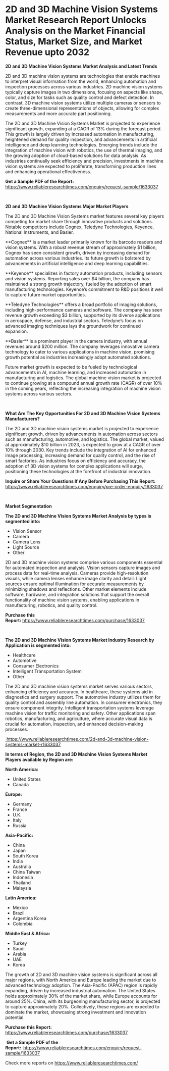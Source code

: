 <p><h1>2D and 3D Machine Vision Systems Market Research Report Unlocks Analysis on the Market Financial Status, Market Size, and Market Revenue upto 2032</h1></p><p><strong>2D and 3D Machine Vision Systems Market Analysis and Latest Trends</strong></p>
<p><p>2D and 3D machine vision systems are technologies that enable machines to interpret visual information from the world, enhancing automation and inspection processes across various industries. 2D machine vision systems typically capture images in two dimensions, focusing on aspects like shape, color, and size for tasks such as quality control and defect detection. In contrast, 3D machine vision systems utilize multiple cameras or sensors to create three-dimensional representations of objects, allowing for complex measurements and more accurate part positioning.</p><p>The 2D and 3D Machine Vision Systems Market is projected to experience significant growth, expanding at a CAGR of 13% during the forecast period. This growth is largely driven by increased automation in manufacturing, heightened demand for quality inspection, and advancements in artificial intelligence and deep learning technologies. Emerging trends include the integration of machine vision with robotics, the use of thermal imaging, and the growing adoption of cloud-based solutions for data analysis. As industries continually seek efficiency and precision, investments in machine vision systems are expected to proliferate, transforming production lines and enhancing operational effectiveness.</p></p>
<p><strong>Get a Sample PDF of the Report:&nbsp;</strong> <a href="https://www.reliableresearchtimes.com/enquiry/request-sample/1633037?utm_campaign=3004&utm_medium=2&utm_source=Github&utm_content=ia&utm_term=10042025&utm_id=2d-and-3d-machine-vision-systems">https://www.reliableresearchtimes.com/enquiry/request-sample/1633037</a></p>
<p>&nbsp;</p>
<p><strong>2D and 3D Machine Vision Systems Major Market Players</strong></p>
<p><p>The 2D and 3D Machine Vision Systems market features several key players competing for market share through innovative products and solutions. Notable competitors include Cognex, Teledyne Technologies, Keyence, National Instruments, and Basler. </p><p>**Cognex** is a market leader primarily known for its barcode readers and vision systems. With a robust revenue stream of approximately $1 billion, Cognex has seen consistent growth, driven by increasing demand for automation across various industries. Its future growth is bolstered by advancements in artificial intelligence and deep learning capabilities.</p><p>**Keyence** specializes in factory automation products, including sensors and vision systems. Reporting sales over $4 billion, the company has maintained a strong growth trajectory, fueled by the adoption of smart manufacturing technologies. Keyence’s commitment to R&D positions it well to capture future market opportunities.</p><p>**Teledyne Technologies** offers a broad portfolio of imaging solutions, including high-performance cameras and software. The company has seen revenue growth exceeding $3 billion, supported by its diverse applications in aerospace, defense, and industrial sectors. Teledyne’s focus on advanced imaging techniques lays the groundwork for continued expansion.</p><p>**Basler** is a prominent player in the camera industry, with annual revenues around $200 million. The company leverages innovative camera technology to cater to various applications in machine vision, promising growth potential as industries increasingly adopt automated solutions.</p><p>Future market growth is expected to be fueled by technological advancements in AI, machine learning, and increased automation in manufacturing and logistics. The global machine vision market is projected to continue growing at a compound annual growth rate (CAGR) of over 10% in the coming years, reflecting the increasing integration of machine vision systems across various sectors.</p></p>
<p>&nbsp;</p>
<p><strong>What Are The Key Opportunities For 2D and 3D Machine Vision Systems Manufacturers?</strong></p>
<p><p>The 2D and 3D machine vision systems market is projected to experience significant growth, driven by advancements in automation across sectors such as manufacturing, automotive, and logistics. The global market, valued at approximately $10 billion in 2023, is expected to grow at a CAGR of over 10% through 2030. Key trends include the integration of AI for enhanced image processing, increasing demand for quality control, and the rise of smart factories. As industries focus on efficiency and accuracy, the adoption of 3D vision systems for complex applications will surge, positioning these technologies at the forefront of industrial innovation.</p></p>
<p><strong>Inquire or Share Your Questions If Any Before Purchasing This Report:</strong> <a href="https://www.reliableresearchtimes.com/enquiry/pre-order-enquiry/1633037?utm_campaign=3004&utm_medium=2&utm_source=Github&utm_content=ia&utm_term=10042025&utm_id=2d-and-3d-machine-vision-systems">https://www.reliableresearchtimes.com/enquiry/pre-order-enquiry/1633037</a></p>
<p>&nbsp;</p>
<p><strong>Market Segmentation</strong></p>
<p><strong>The 2D and 3D Machine Vision Systems Market Analysis by types is segmented into:</strong></p>
<p><ul><li>Vision Sensor</li><li>Camera</li><li>Camera Lens</li><li>Light Source</li><li>Other</li></ul></p>
<p><p>2D and 3D machine vision systems comprise various components essential for automated inspection and analysis. Vision sensors capture images and process data for real-time analysis. Cameras provide high-resolution visuals, while camera lenses enhance image clarity and detail. Light sources ensure optimal illumination for accurate measurements by minimizing shadows and reflections. Other market elements include software, hardware, and integration solutions that support the overall functionality of machine vision systems, enabling applications in manufacturing, robotics, and quality control.</p></p>
<p><strong>Purchase this Report:&nbsp;</strong><a href="https://www.reliableresearchtimes.com/purchase/1633037?utm_campaign=3004&utm_medium=2&utm_source=Github&utm_content=ia&utm_term=10042025&utm_id=2d-and-3d-machine-vision-systems">https://www.reliableresearchtimes.com/purchase/1633037</a></p>
<p>&nbsp;</p>
<p><strong>The 2D and 3D Machine Vision Systems Market Industry Research by Application is segmented into:</strong></p>
<p><ul><li>Healthcare</li><li>Automotive</li><li>Consumer Electronics</li><li>Intelligent Transportation System</li><li>Other</li></ul></p>
<p><p>The 2D and 3D machine vision systems market serves various sectors, enhancing efficiency and accuracy. In healthcare, these systems aid in diagnostics and surgery support. The automotive industry utilizes them for quality control and assembly line automation. In consumer electronics, they ensure component integrity. Intelligent transportation systems leverage machine vision for traffic monitoring and safety. Other applications span robotics, manufacturing, and agriculture, where accurate visual data is crucial for automation, inspection, and enhanced decision-making processes.</p></p>
<p><a href="https://www.reliableresearchtimes.com/2d-and-3d-machine-vision-systems-market-r1633037?utm_campaign=3004&utm_medium=2&utm_source=Github&utm_content=ia&utm_term=10042025&utm_id=2d-and-3d-machine-vision-systems">&nbsp;https://www.reliableresearchtimes.com/2d-and-3d-machine-vision-systems-market-r1633037</a></p>
<p><strong>In terms of Region, the 2D and 3D Machine Vision Systems Market Players available by Region are:</strong></p>
<p>
    <p> <strong> North America: </strong>
        <ul>
            <li>United States</li>
            <li>Canada</li>
        </ul>
        </p> 
    <p> <strong> Europe: </strong>
        <ul>
            <li>Germany</li>
            <li>France</li>
            <li>U.K.</li>
            <li>Italy</li>
            <li>Russia</li>
        </ul>
        </p> 
    <p> <strong> Asia-Pacific: </strong>
        <ul>
            <li>China</li>
            <li>Japan</li>
            <li>South Korea</li>
            <li>India</li>
            <li>Australia</li>
            <li>China Taiwan</li>
            <li>Indonesia</li>
            <li>Thailand</li>
            <li>Malaysia</li>
        </ul>
        </p> 
    <p> <strong> Latin America: </strong>
        <ul>
            <li>Mexico</li>
            <li>Brazil</li>
            <li>Argentina Korea</li>
            <li>Colombia</li>
        </ul>
        </p> 
    <p> <strong> Middle East & Africa: </strong>
        <ul>
            <li>Turkey</li>
            <li>Saudi</li>
            <li>Arabia</li>
            <li>UAE</li>
            <li>Korea</li>
        </ul>
    </p>
    </p>
<p><p>The growth of 2D and 3D machine vision systems is significant across all major regions, with North America and Europe leading the market due to advanced technology adoption. The Asia-Pacific (APAC) region is rapidly expanding, driven by increased industrial automation. The United States holds approximately 30% of the market share, while Europe accounts for around 25%. China, with its burgeoning manufacturing sector, is projected to capture approximately 20%. Collectively, these regions are expected to dominate the market, showcasing strong investment and innovation potential.</p></p>
<p><strong>Purchase this Report: </strong><a href="https://www.reliableresearchtimes.com/purchase/1633037?utm_campaign=3004&utm_medium=2&utm_source=Github&utm_content=ia&utm_term=10042025&utm_id=2d-and-3d-machine-vision-systems">https://www.reliableresearchtimes.com/purchase/1633037</a></p>
<p>&nbsp;<strong>Get a Sample PDF of the Report:&nbsp;&nbsp;</strong><a href="https://www.reliableresearchtimes.com/enquiry/request-sample/1633037?utm_campaign=3004&utm_medium=2&utm_source=Github&utm_content=ia&utm_term=10042025&utm_id=2d-and-3d-machine-vision-systems">https://www.reliableresearchtimes.com/enquiry/request-sample/1633037</a></p>
<p><strong></strong></p>
<p>Check more reports on <a href="https://www.reliableresearchtimes.com/?utm_campaign=3004&utm_medium=2&utm_source=Github&utm_content=ia&utm_term=10042025&utm_id=2d-and-3d-machine-vision-systems">https://www.reliableresearchtimes.com/</a></p>